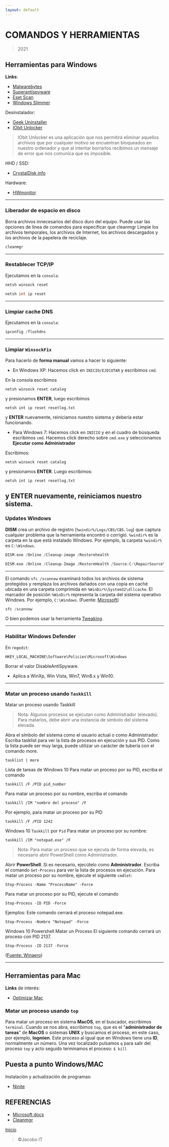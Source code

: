```yaml
---
layout: default
---
```

# COMANDOS Y HERRAMIENTAS
> 2021 

## Herramientas para Windows
**Links**: 
- [Malwarebytes](https://www.malwarebytes.com/mwb-download/thankyou/)
- [Superantispyware](https://www.superantispyware.com/downloadfile.html?productid=SUPERANTISPYWAREFRE*E)
- [Eset Scan](http://download.eset.com/special/eos/ESETOnlineScanner_ESL.exe)
- [Windows Slimmer](https://www.auslogics.com/es/software/windows-slimmer/)

Desinstalador:
- [Geek Uninstaller](https://www.geekuninstaller.com/geek.zip)
- [IObit Unlocker](https://iobit-unlocker.uptodown.com/windows)
> IObit Unlocker es una aplicación que nos permitirá eliminar aquellos archivos que por cualquier motivo se encuentran bloqueados en nuestro ordenador y que al intentar borrarlos recibimos un mensaje de error que nos comunica que es imposible. 

HHD / SSD:
- [CrystalDisk info](https://crystalmark.info/en/software/crystaldiskinfo/)

Hardware:
- [HWmonitor](https://download.cpuid.com/hwmonitor/hwmonitor_1.43.zip)
---  

### Liberador de espacio en disco
Borra archivos innecesarios del disco duro del equipo. Puede usar las opciones de línea de comandos para especificar que cleanmgr Limpie los archivos temporales, los archivos de Internet, los archivos descargados y los archivos de la papelera de reciclaje.
```c
cleanmgr
```
---

### Restablecer TCP/IP
Ejecutamos en la ```consola```:
```c
netsh winsock reset
```
```c
netsh int ip reset
```
---

### Limpiar cache DNS
Ejecutamos en la ```consola```:
```c
ipconfig /flushdns
```
---

### Limpiar ```WinsockFix```
Para hacerlo de **forma manual** vamos a hacer lo siguiente:

- En Windows XP:
Hacemos click en ```INICIO/EJECUTAR``` y escribimos ```cmd```.

En la consola escribimos 
```
netsh winsock reset catalog
``` 
y presionamos **ENTER**, luego escribimos 
```
netsh int ip reset resetlog.txt
``` 
y **ENTER** nuevamente, reiniciamos nuestro sistema y debería estar funcionando.

- Para Windows 7:
Hacemos click en ```INICIO``` y en el cuadro de búsqueda escribimos ```cmd```.
Hacemos click derecho sobre ```cmd.exe``` y seleccionamos **Ejecutar como Administrador**

Escribimos: 
```
netsh winsock reset catalog
``` 
y presionamos **ENTER**. Luego escribimos: 
```
netsh int ip reset resetlog.txt
``` 
y **ENTER** nuevamente, reiniciamos nuestro sistema.
---

### Updates Windows
**DISM** crea un archivo de registro (```%windir%/Logs/CBS/CBS.log```) que captura cualquier problema que la herramienta encontró o corrigió. ```%windir%``` es la carpeta en la que está instalado Windows. Por ejemplo, la carpeta ```%windir%``` es ```C:\Windows```.
```c
DISM.exe /Online /Cleanup-image /Restorehealth
```
```c
DISM.exe /Online /Cleanup-Image /RestoreHealth /Source:C:\RepairSource\Windows /LimitAccess
```
---
El comando ```sfc /scannow``` examinará todos los archivos de sistema protegidos y remplaza los archivos dañados con una copia en caché ubicada en una carpeta comprimida en ```%WinDir%\System32\dllcache```.
El marcador de posición ```%WinDir%``` representa la carpeta del sistema operativo Windows. Por ejemplo, ```C:\Windows```. (Fuente: [Microsoft](https://support.microsoft.com/es-es/topic/use-la-herramienta-comprobador-de-archivos-de-sistema-para-reparar-los-archivos-de-sistema-que-faltan-o-est%C3%A1n-da%C3%B1ados-79aa86cb-ca52-166a-92a3-966e85d4094e))
```c
sfc /scannow
```
O bien podemos usar la herramienta [Tweaking](https://www.tweaking.com/files/setups/tweaking.com_windows_repair_aio_setup.exe).

---

### Habilitar Windows Defender
En ```regedit```:
```
HKEY_LOCAL_MACHINE\Software\Policies\Microsoft\Windows 
```
Borrar el valor DisableAntiSpyware. 

- Aplica a WinXp, Win Vista, Win7, Win8.x y Win10.

---

### Matar un proceso usando ```Taskkill```
Matar un proceso usando Taskkill
> Nota: Algunos procesos se ejecutan como Administrador (elevado). Para matarlos, debe abrir una instancia de símbolo del sistema elevada. 

Abra el símbolo del sistema como el usuario actual o como Administrador.
Escriba tasklist para ver la lista de procesos en ejecución y sus PID. Como la lista puede ser muy larga, puede utilizar un carácter de tubería con el comando more.
```
tasklist | more
```
Lista de tareas de Windows 10
Para matar un proceso por su PID, escriba el comando
```
taskkill /F /PID pid_number
```
Para matar un proceso por su nombre, escriba el comando
```
taskkill /IM "nombre del proceso" /F
```
Por ejemplo, para matar un proceso por su PID
```
taskkill /F /PID 1242
```
Windows 10 ```Taskkill``` por ```Pid```
Para matar un proceso por su nombre:
```
taskkill /IM "notepad.exe" /F
```
> Nota: Para matar un proceso que se ejecuta de forma elevada, es necesario abrir PowerShell como Administrador. 

Abrir **PowerShell**. Si es necesario, ejecútelo como **Administrador**.
Escriba el comando ```Get-Process``` para ver la lista de procesos en ejecución.
Para matar un proceso por su nombre, ejecute el siguiente ```cmdlet```:
```
Stop-Process -Name "ProcessName" -Force
```
Para matar un proceso por su PID, ejecute el comando
```
Stop-Process -ID PID -Force
```

Ejemplos:
Este comando cerrará el proceso notepad.exe.
```
Stop-Process -Nombre "Notepad" -Force
```

Windows 10 Powershell Matar un Proceso 
El siguiente comando cerrará un proceso con PID 2137.
```
Stop-Process -ID 2137 -Force
```
([Fuente: Winaero](https://winaero.com/kill-process-windows-10/))

---

## Herramientas para Mac
**Links** de interés:
- [Optimizar Mac](https://store.bananacomputer.com/blog/mac/7-formas-de-optimizar-tu-mac/84.html)

### Matar un proceso usando ```top```
Para matar un proceso en sistema **MacOS**, en el buscador, escribimos ```terminal```.
Cuando se nos abra, escribimos ```top```, que es el "**administrador de tareas**" de **MacOS** o sistemas **UNIX** y buscamos el proceso, en este caso, por ejemplo, **logmien**. 
Este proceso al igual que en Windows tiene una **ID**, normalmente un número.
Una vez localizado pulsamos ``q`` para salir del proceso ``top`` y acto seguido terminamos el proceso: 
``
$ kill
``

## Puesta a punto Windows/MAC
Instalación y actualización de programas:
- [Ninite](https://ninite.com/)

## REFERENCIAS
- [Microsoft docs](https://docs.microsoft.com/es-es/)
- [Cleanmgr](https://docs.microsoft.com/es-es/windows-server/administration/windows-commands/cleanmgr)

[Inicio](./)

>  &copy;Jacobo IT 

